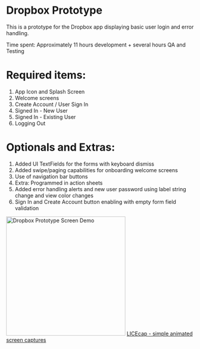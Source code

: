 # Dropbox Prototype

This is a prototype for the Dropbox app displaying basic user login and error handling.

Time spent: Approximately 11 hours development + several hours QA and Testing

# Required items:

1. App Icon and Splash Screen
2. Welcome screens
3. Create Account / User Sign In
4. Signed In - New User
5. Signed In - Existing User
6. Logging Out

# Optionals and Extras:

1. Added UI TextFields for the forms with keyboard dismiss
2. Added swipe/paging capabilities for onboarding welcome screens
3. Use of navigation bar buttons
4. Extra: Programmed in action sheets
5. Added error handling alerts and new user password using label string change and view color changes
6. Sign In and Create Account button enabling with empty form field validation

<img src="https://github.com/losifer/codepath-dropbox/blob/master/dropbox.gif" alt="Dropbox Prototype Screen Demo" width="320" />
<a href="http://www.cockos.com/licecap/">LICEcap - simple animated screen captures</a>